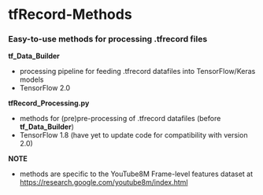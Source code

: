 # tfRecord-Methods
### Easy-to-use methods for processing .tfrecord files 

**tf_Data_Builder**
  - processing pipeline for feeding .tfrecord datafiles into TensorFlow/Keras models
  - TensorFlow 2.0

**tfRecord_Processing.py**
  - methods for (pre)pre-processing of .tfrecord datafiles (before **tf_Data_Builder**)
  - TensorFlow 1.8 (have yet to update code for compatibility with version 2.0)
  
**NOTE**
  - methods are specific to the YouTube8M Frame-level features dataset at https://research.google.com/youtube8m/index.html
  
